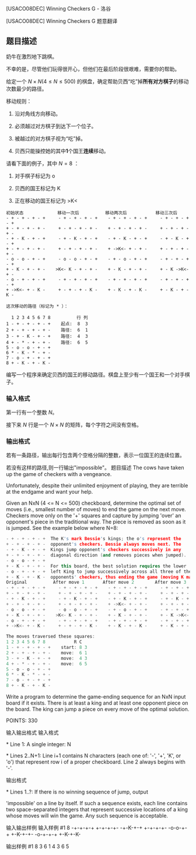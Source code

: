 



[USACO08DEC] Winning Checkers G - 洛谷














[USACO08DEC] Winning Checkers G
题意翻译
## 题目描述

奶牛在激烈地下跳棋。

不幸的是，尽管他们玩得很开心，但他们在最后阶段很艰难，需要你的帮助。

给定一个 $N \times N(4 \le N \le 500)$ 的棋盘，确定帮助贝西“吃”掉**所有对方棋子**的移动次数最少的路径。

移动规则：

1. 沿对角线方向移动。

1. 必须越过对方棋子到达下一个位子。

1. 被越过的对方棋子视为“吃”掉。

1. 贝西只能操控她的其中**1**个国王**连续**移动。

请看下面的例子，其中 $N=8$ ：

1. 对手棋子标记为 o

1. 贝西的国王标记为 K

1. 正在移动的国王标记为 >K<

```
初始状态             移动一次后          移动两次后           移动三次后
- + - + - + - +     - + - + - + - +    - + - + - + - +     - + - + - + - + 
+ - + - + - + -     + - + - + - + -    + - + - + - + -     + - + - + - + - 
- + - K - + - +     - + - K - + - +    - + - K - + - +     - + - K - + - + 
+ - + - + - + -     + - + - + - + -    + ->K<- + - + -     + - + - + - + - 
- o - o - + - +     - o - o - + - +    - + - o - + - +     - + - + - + - + 
+ - K - + - + -    >K<- K - + - + -    + - K - + - + -     + - K ->K<- + - 
- o - + - + - +     - + - + - + - +    - + - + - + - +     - + - + - + - + 
+ ->K<- + - K -     + - + - + - K -    + - K - + - K -     + - K - + - K - 

这次移动的路径（标记为 * ）：

  1 2 3 4 5 6 7 8          行 列 
1 - + - + - + - +    起点:  8  3 
2 + - + - + - + -    路径:  6  1 
3 - + - K - + - +    路径:  4  3 
4 + - * - + - + -    路径:  6  5 
5 - o - o - + - + 
6 * - K - * - + - 
7 - o - + - + - + 
8 + - K - + - K - 
```

编写一个程序来确定贝西的国王的移动路径。棋盘上至少有一个国王和一个对手棋子。

### 输入格式

第一行有一个整数 $N$。

接下来 $N$ 行是一个 $N \times N$ 的矩阵，每个字符之间没有空格。

### 输出格式

若有一条路径，输出每行包含两个空格分隔的整数，表示一位国王的连续位置。

若没有这样的路径,则一行输出"impossible"。
题目描述
The cows have taken up the game of checkers with a vengeance.

Unfortunately, despite their unlimited enjoyment of playing, they are terrible at the endgame and want your help.

Given an NxN (4 <= N <= 500) checkboard, determine the optimal set of moves (i.e., smallest number of moves) to end the game on the next move. Checkers move only on the '+' squares and capture by jumping 'over' an opponent's piece in the traditional way. The piece is removed as soon as it is jumped.  See the example below where N=8:

```cpp
- + - + - + - +  The K's mark Bessie's kings; the o's represent the 
+ - + - + - + -  opponent's checkers. Bessie always moves next. The 
- + - K - + - +  Kings jump opponent's checkers successively in any 
+ - + - + - + -  diagonal direction (and removes pieces when jumped). 
- o - o - + - + 
+ - K - + - + -  For this board, the best solution requires the lower 
- o - + - + - +  left King to jump successively across all three of the 
+ - K - + - K -  opponents' checkers, thus ending the game (moving K marked as >K<): 
Original          After move 1       After move 2        After move 3 
- + - + - + - +     - + - + - + - +    - + - + - + - +     - + - + - + - + 
+ - + - + - + -     + - + - + - + -    + - + - + - + -     + - + - + - + - 
- + - K - + - +     - + - K - + - +    - + - K - + - +     - + - K - + - + 
+ - + - + - + -     + - + - + - + -    + ->K<- + - + -     + - + - + - + - 
- o - o - + - +     - o - o - + - +    - + - o - + - +     - + - + - + - + 
+ - K - + - + -    >K<- K - + - + -    + - K - + - + -     + - K ->K<- + - 
- o - + - + - +     - + - + - + - +    - + - + - + - +     - + - + - + - + 
+ ->K<- + - K -     + - + - + - K -    + - K - + - K -     + - K - + - K - 

The moves traversed these squares: 
1 2 3 4 5 6 7 8           R C 
1 - + - + - + - +    start: 8 3 
2 + - + - + - + -    move:  6 1 
3 - + - K - + - +    move:  4 3 
4 + - * - + - + -    move:  6 5 
5 - o - o - + - + 
6 * - K - * - + - 
7 - o - + - + - + 
8 + - K - + - K - 
```
Write a program to determine the game-ending sequence for an NxN input board if it exists. There is at least a king and at least one opponent piece on the board. The king can jump a piece on every move of the optimal solution.

POINTS: 330

输入输出格式
输入格式

\* Line 1: A single integer: N

\* Lines 2..N+1: Line i+1 contains N characters (each one of: '-', '+', 'K', or 'o') that represent row i of a proper checkboard. Line 2 always begins with '-'.

输出格式

\* Lines 1..?: If there is no winning sequence of jump, output

'impossible' on a line by itself. If such a sequence exists, each line contains two space-separated integers that represent successive locations of a king whose moves will win the game. Any such sequence is acceptable.

输入输出样例
输入样例 #1
8 
-+-+-+-+ 
+-+-+-+- 
-+-K-+-+ 
+-+-+-+- 
-o-o-+-+ 
+-K-+-+- 
-o-+-+-+ 
+-K-+-K- 

输出样例 #1
8 3 
6 1 
4 3 
6 5 







